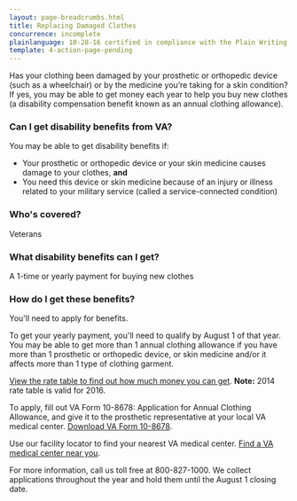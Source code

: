```yaml
---
layout: page-breadcrumbs.html
title: Replacing Damaged Clothes
concurrence: incomplete
plainlanguage: 10-28-16 certified in compliance with the Plain Writing Act
template: 4-action-page-pending
---
```


Has your clothing been damaged by your prosthetic or orthopedic device (such as a wheelchair) or by the medicine you’re taking for a skin condition? If yes, you may be able to get money each year to help you buy new clothes (a disability compensation benefit known as an annual clothing allowance).

<div class="call-out" markdown="1">

### Can I get disability benefits from VA?

You may be able to get disability benefits if:

  - Your prosthetic or orthopedic device or your skin medicine causes damage to your clothes, **and**
  - You need this device or skin medicine because of an injury or illness related to your military service (called a service-connected condition)



### Who's covered?

Veterans
</div>

### What disability benefits can I get?

A 1-time or yearly payment for buying new clothes

### How do I get these benefits?

You'll need to apply for benefits.

To get your yearly payment, you'll need to qualify by August 1 of that year. You may be able to get more than 1 annual clothing allowance if you have more than 1 prosthetic or orthopedic device, or skin medicine and/or it affects more than 1 type of clothing garment.

[View the rate table to find out how much money you can get](http://www.benefits.va.gov/COMPENSATION/special_Benefit_Allowances_2012.asp). 
**Note:** 2014 rate table is valid for 2016. 

To apply, fill out VA Form 10-8678: Application for Annual Clothing Allowance, and give it to the prosthetic representative at your local VA medical center. [Download VA Form 10-8678](http://www.va.gov/vaforms/medical/pdf/10-8678-fill.pdf).

Use our facility locator to find your nearest VA medical center. [Find a VA medical center near you](https://www.vets.gov/facility-locator/). 

For more information, call us toll free at 800-827-1000. We collect applications throughout the year and hold them until the August 1 closing date.
